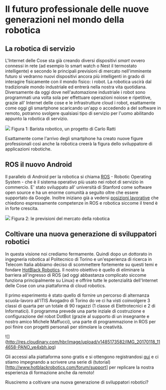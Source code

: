 # Il futuro professionale delle nuove generazioni nel mondo della robotica #

## La robotica di servizio ##
 
L'Internet delle Cose sta già creando diversi dispositivi *smart* ovvero connessi in rete (ad esempio lo smart watch o Nest il termostato intelligente) e secondo le principali previsioni di mercato nell'imminente futuro si vedranno nuovi dispositivi ancora più intelligenti in grado di interagire fisicamente con il mondo fisico: i robot.
La robotica uscirà dal tradizionale mondo industriale ed entrerà nella nostra vita quotidiana. Diversamente da oggi dove nell'automazione industriale i robot sono programmati una volta sola per effettuare operazioni noiose e ripetitive, grazie all' Internet delle cose e le infrastrutture cloud i robot, esattamente come oggi gli smartphone scaricando un'app o accedendo a del software in remoto, potranno svolgere qualsiasi tipo di servizio per l'uomo abilitando appunto la robotica di servizio.   

![ ](http://images.milano.corriereobjects.it/methode_image/socialshare/2015/08/20/e1026e32-4752-11e5-aa5e-2130add6a46c.jpg)
Figura 1: Barista robotico, un progetto di Carlo Ratti


Esattamente come l'arrivo degli smartphone ha creato nuove figure professionali così anche la robotica creerà la figura dello sviluppatore di applicazioni robotiche.

## ROS il nuovo Android #

Il parallelo di Android per la robotica si chiama [ROS](http://wiki.ros.org/it) - Robotic Operating System - che è il sistema operativo più usato nei robot di servizio in commercio. E' stato sviluppato all' università di Stanford come software open source e ha un enorme comunità a seguito oltre che essere supportato da Google. Inoltre iniziano già a vedersi [posizioni lavorative](http://www.ros.org/news/jobs/) che chiedono espressamente competenze in ROS e robotica siccome il trend è in forte crescita.

![](https://www.gminsights.com/assets/img/service-robotics-market-size.png)
Figura 2: le previsioni del mercato della robotica

## Coltivare una nuova generazione di sviluppatori robotici ##

In questa visione noi crediamo fermamente. Quindi dopo un dottorato in ingegneria robotica al Politecnico di Torino e un'esperienza di ricerca in Telecom Italia abbiamo deciso di scommettere fortemente su questi temi e fondare [HotBlack Robotics](www.hotblackrobotics.com). Il nostro obiettivo è quello di eliminare la barriera all'ingresso di ROS (ad oggi abbastanza complicato siccome funziona principalmente su Linux) e offrire tutte le potenzialità dell'Internet delle Cose con una piattaforma di cloud robotics.

Il primo esperimento è stato quello di fornire un percorso di alternanza scuola-lavoro all'ITIS Avogadro di Torino do ve ci ha visti coinvolgere 3 classi di quarta per un totale di 90 ragazzi (1 classe di Elettrotecnici e 2 di Informatici). Il programma prevede una parte inziale di costruzione e configurazione del robot DotBot (grazie al supporto di un insegnante e nostro amico Michele Maffucci), una parte di programmazione in ROS per poi finire con progetti personali per stimolare la creatività.

![] (http://res.cloudinary.com/hbr/image/upload/v1485173582/IMG_20170118_114658-PANO_ye4xbh.jpg)

Gli accessi alla piattaforma sono gratis e si ottengono registrandosi [qui](http://www.hotblackrobotics.com/register) e ci stiamo impegnando a scrivere una serie di (tutorial)[http://www.hotblackrobotics.com/forum/support] per replicare la nostra esperienza di formazione anche da remoto!

Riusciremo a coltivare una nuova generazione di sviluppatori robotici?


